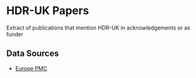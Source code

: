 # HDR-UK Papers
Extract of publications that mention HDR-UK in acknowledgements or as funder

## Data Sources
- [Europe PMC](https://europepmc.org/)
